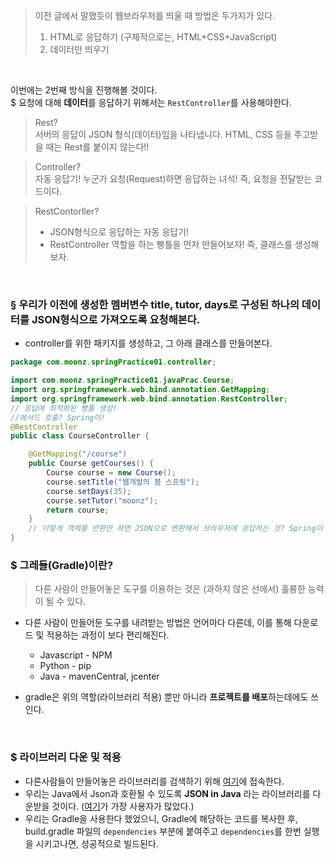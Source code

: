 > 이전 글에서 말했듯이 웹브라우저를 띄울 때 방법은 두가지가 있다.
> 1. HTML로 응답하기 (구체적으로는, HTML+CSS+JavaScript)
> 2. 데이터만 띄우기

<br>

이번에는 2번째 방식을 진행해볼 것이다. <br>
$ 요청에 대해 **데이터**를 응답하기 위해서는 `RestController`를 사용해야한다.

> Rest?<br>
> 서버의 응답이 JSON 형식(데이터)임을 나타냅니다. HTML, CSS 등을 주고받을 때는 Rest를 붙이지 않는다!!

> Controller?<br>
> 자동 응답기! 누군가 요청(Request)하면 응답하는 녀석! 즉, 요청을 전달받는 코드이다.

> RestContorller? 
> - JSON형식으로 응답하는 자동 응답기!
> - RestController 역할을 하는 빵틀을 먼저 만들어보자! 즉, 클래스를 생성해보자.

<br>

### § 우리가 이전에 생성한 멤버변수 title, tutor, days로 구성된 하나의 데이터를 JSON형식으로 가져오도록 요청해본다.

- controller를 위한 패키지를 생성하고, 그 아래 클래스를 만들어본다.
```java
package com.moonz.springPractice01.controller;

import com.moonz.springPractice01.javaPrac.Course;
import org.springframework.web.bind.annotation.GetMapping;
import org.springframework.web.bind.annotation.RestController;
// 응답에 최적화된 빵틀 생성!
//메서드 호출? Spring이!
@RestController
public class CourseController {

    @GetMapping("/course")
    public Course getCourses() {
        Course course = new Course();
        course.setTitle("웹개발의 봄 스프링");
        course.setDays(35);
        course.setTutor("moonz");
        return course;
    }
    // 이렇게 객체를 반환만 하면 JSON으로 변환해서 브라우저에 응답하는 것? Spring이 다해준다!
}
```

### $ 그레들(Gradle)이란?
> 다른 사람이 만들어놓은 도구를 이용하는 것은 (과하지 않은 선에서) 훌륭한 능력이 될 수 있다.

  - 다른 사람이 만들어둔 도구를 내려받는 방법은 언어마다 다른데, 이를 통해 다운로드 및 적용하는 과정이 보다 편리해진다.
    - Javascript - NPM
    - Python - pip
    - Java - mavenCentral, jcenter

- gradle은 위의 역할(라이브러리 적용) 뿐만 아니라 **프로젝트를 배포**하는데에도 쓰인다.

<br>

### $ 라이브러리 다운 및 적용
- 다른사람들이 만들어놓은 라이브러리를 검색하기 위해 [여기](https://mvnrepository.com/)에 접속한다.
- 우리는 Java에서 Json과 호환될 수 있도록 **JSON in Java** 라는 라이브러리를 다운받을 것이다. ([여기](https://mvnrepository.com/artifact/org.json/json/20160810)가 가장 사용자가 많았다.)
- 우리는 Gradle을 사용한다 했었으니, Gradle에 해당하는 코드를 복사한 후, <br>build.gradle 파일의 `dependencies` 부분에 붙여주고 `dependencies`를 한번 실행을 시키고나면, 성공적으로 빌드된다.
